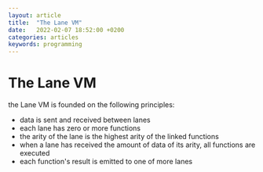 ```yaml
---
layout: article
title:  "The Lane VM"
date:   2022-02-07 18:52:00 +0200
categories: articles
keywords: programming
---
```


# The Lane VM

the Lane VM is founded on the following principles:

- data is sent and received between lanes
- each lane has zero or more functions
- the arity of the lane is the highest arity of the linked functions
- when a lane has received the amount of data of its arity, all functions are executed
- each function's result is emitted to one of more lanes

